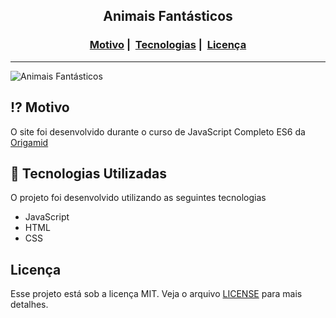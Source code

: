 <h2 align="center">Animais Fantásticos</h2>

<h3 align="center">
  <a href="#interrobang-motivo">Motivo</a>&nbsp;|&nbsp;
  <a href="#rocket-tecnologias-utilizadas">Tecnologias</a>&nbsp;|&nbsp;
  <a href="#licença">Licença</a>
</h3>

---

<!-- <img src="https://readme-maker.herokuapp.com/uploads/17f931a766815550-foodfy.PNG" width="1200"> -->

![Animais Fantásticos](img/public/animais-fantasticos.gif)

## :interrobang: Motivo

O site foi desenvolvido durante o curso de JavaScript Completo ES6 da [Origamid](https://www.origamid.com/)

## :rocket: Tecnologias Utilizadas

O projeto foi desenvolvido utilizando as seguintes tecnologias

- JavaScript
- HTML
- CSS

## Licença

Esse projeto está sob a licença MIT. Veja o arquivo [LICENSE](LICENSE) para mais detalhes.
